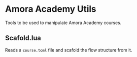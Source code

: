 # Amora Academy Utils

Tools to be used to manipulate Amora Academy courses.

## Scafold.lua
Reads a ```course.toml``` file and scafold the flow structure from it.